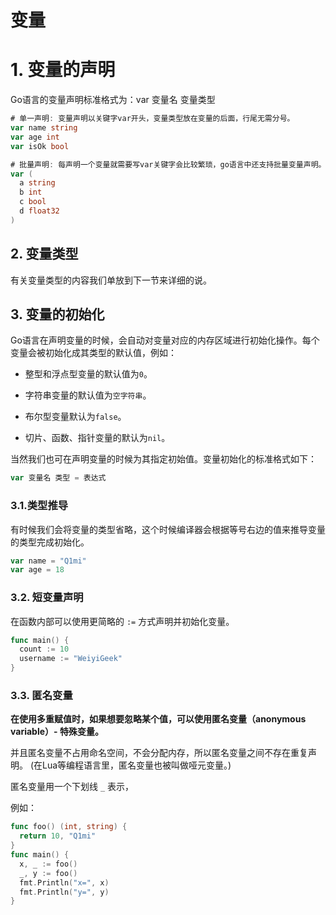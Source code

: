 # 变量

# 1. 变量的声明

Go语言的变量声明标准格式为：var 变量名 变量类型 

```go
# 单一声明: 变量声明以关键字var开头，变量类型放在变量的后面，行尾无需分号。
var name string
var age int
var isOk bool

# 批量声明: 每声明一个变量就需要写var关键字会比较繁琐，go语言中还支持批量变量声明。
var (
  a string
  b int
  c bool
  d float32
) 
```

## 2. 变量类型

有关变量类型的内容我们单放到下一节来详细的说。

## 3. 变量的初始化

Go语言在声明变量的时候，会自动对变量对应的内存区域进行初始化操作。每个变量会被初始化成其类型的默认值，例如：

- 整型和浮点型变量的默认值为`0`。

- 字符串变量的默认值为`空字符串`。 

- 布尔型变量默认为`false`。 

- 切片、函数、指针变量的默认为`nil`。

当然我们也可在声明变量的时候为其指定初始值。变量初始化的标准格式如下：

```go
var 变量名 类型 = 表达式
```

### 3.1.类型推导

有时候我们会将变量的类型省略，这个时候编译器会根据等号右边的值来推导变量的类型完成初始化。

```go
var name = "Q1mi"
var age = 18
```

### 3.2. 短变量声明

在函数内部可以使用更简略的 `:=` 方式声明并初始化变量。

```go
func main() {
  count := 10
  username := "WeiyiGeek"
} 
```

### 3.3. 匿名变量

**在使用多重赋值时，如果想要忽略某个值，可以使用匿名变量（anonymous variable）- 特殊变量。**

并且匿名变量不占用命名空间，不会分配内存，所以匿名变量之间不存在重复声明。 (在Lua等编程语言里，匿名变量也被叫做哑元变量。)

匿名变量用一个下划线 `_` 表示，

例如： 

```go
func foo() (int, string) {
  return 10, "Q1mi"
}
func main() {
  x, _ := foo()
  _, y := foo()
  fmt.Println("x=", x)
  fmt.Println("y=", y)
} 
```

